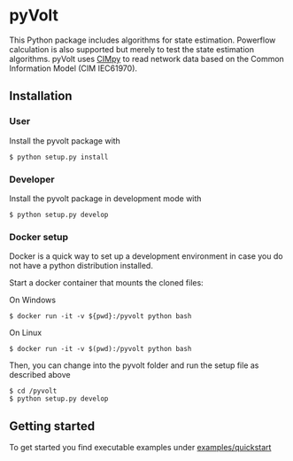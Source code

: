 # pyVolt
 
This Python package includes algorithms for state estimation. 
Powerflow calculation is also supported but merely to test the state estimation algorithms.
pyVolt uses [CIMpy](https://github.com/cim-iec/cimpy) to read network data based on the Common Information Model (CIM IEC61970).

## Installation

### User 

Install the pyvolt package with

    $ python setup.py install

### Developer

Install the pyvolt package in development mode with

    $ python setup.py develop

### Docker setup

Docker is a quick way to set up a development environment in case you do not have a python distribution installed.

Start a docker container that mounts the cloned files:

On Windows

    $ docker run -it -v ${pwd}:/pyvolt python bash  

On Linux

    $ docker run -it -v $(pwd):/pyvolt python bash 

Then, you can change into the pyvolt folder and run the setup file as described above

    $ cd /pyvolt
    $ python setup.py develop


## Getting started

To get started you find executable examples under [examples/quickstart](examples/quickstart)